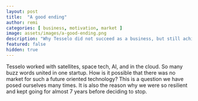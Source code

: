 ```yaml
---
layout: post
title:  "A good ending"
author: remi
categories: [ business, motivation, market ]
image: assets/images/a-good-ending.png
description: "Why Tesselo did not succeed as a business, but still achieved many beautiful things."
featured: false
hidden: true
---
```

Tesselo worked with satellites, space tech, AI, and in the cloud. So many buzz words united in one startup.
How is it possible that there was no market for such a future oriented technology?
This is a question we have posed ourselves many times.
It is also the reason why we were so resilient and kept going for almost 7 years before deciding to stop.
